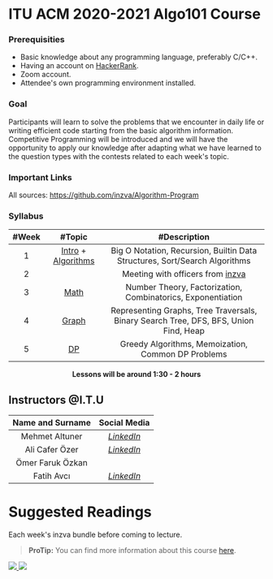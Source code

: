 
# ITU ACM 2020-2021 Algo101 Course

### Prerequisities
 - Basic knowledge about any programming language, preferably C/C++.
 - Having an account on [HackerRank](https://www.hackerrank.com/).
 - Zoom account.
 - Attendee's own programming environment installed.

### Goal

Participants will learn to solve the problems that we encounter in daily life or writing efficient code starting from the basic algorithm information. Competitive Programming will be introduced and we will have the opportunity to apply our knowledge after adapting what we have learned to the question types with the contests related to each week's topic.

### Important Links

All sources: https://github.com/inzva/Algorithm-Program

### Syllabus

|  #Week |  #Topic  | #Description  |
| :------------: | :------------: | :------------: |
| 1 | [Intro](https://github.com/inzva/Algorithm-Program/tree/master/bundles/01-intro) + [Algorithms](https://github.com/inzva/Algorithm-Program/tree/master/bundles/02-algorithms-1) | Big O Notation, Recursion, Builtin Data Structures, Sort/Search Algorithms  |
| 2  |  | Meeting with officers from [inzva](https://inzva.com/)  |
| 3  | [Math](https://github.com/inzva/Algorithm-Program/tree/master/bundles/03-math-1)  | Number Theory, Factorization, Combinatorics, Exponentiation  |
| 4  | [Graph](https://github.com/inzva/Algorithm-Program/tree/master/bundles/04-graph-1)  | Representing Graphs, Tree Traversals, Binary Search Tree, DFS, BFS, Union Find, Heap  |
| 5 | [DP](https://github.com/inzva/Algorithm-Program/tree/master/bundles/05-dp-1)| Greedy Algorithms, Memoization, Common DP Problems |  

<p align="center"><b>Lessons will be around 1:30 - 2 hours</b></p>

## Instructors @I.T.U

| Name and Surname | Social Media |
|:--:|:--:|
| Mehmet Altuner | [*LinkedIn*](https://www.linkedin.com/in/mehmet-altuner/) |
| Ali Cafer Özer | [*LinkedIn*](https://www.linkedin.com/in/ali-cafer-%C3%B6zer-859063147/) |
| Ömer Faruk Özkan |  |
| Fatih Avcı | [*LinkedIn*](https://www.linkedin.com/in/avcifatih/) |


# Suggested Readings

Each week's inzva bundle before coming to lecture.

> **ProTip:** You can find more information about this course [here](https://github.com/inzva/Algorithm-Program).

<p align="left">
 <a href="//ituacm.com" target="_blank">
    <img src="https://ituacm.com/wp-content/uploads/2017/08/itu-logo.png">
  </a>
  <a href="https://inzva.com/" target="_blank">
    <img src="https://avatars0.githubusercontent.com/u/26366279?s=200&v=4">
  </a>
</p>
